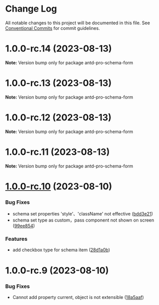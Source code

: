 # Change Log

All notable changes to this project will be documented in this file.
See [Conventional Commits](https://conventionalcommits.org) for commit guidelines.

# 1.0.0-rc.14 (2023-08-13)

**Note:** Version bump only for package antd-pro-schema-form





# 1.0.0-rc.13 (2023-08-13)

**Note:** Version bump only for package antd-pro-schema-form





# 1.0.0-rc.12 (2023-08-13)

**Note:** Version bump only for package antd-pro-schema-form





# 1.0.0-rc.11 (2023-08-13)

**Note:** Version bump only for package antd-pro-schema-form





# [1.0.0-rc.10](https://github.com/drdevelop/antd-pro/compare/antd-pro-schema-form@1.0.0-rc.9...antd-pro-schema-form@1.0.0-rc.10) (2023-08-10)


### Bug Fixes

* schema set properties 'style'、'className' not effective ([bdd3e21](https://github.com/drdevelop/antd-pro/commit/bdd3e21816824002acfbf92ee5c63ba0057eb40d))
* schema set type as custom，pass component not shown on screen ([99ee854](https://github.com/drdevelop/antd-pro/commit/99ee8542cc063d10da70a32f2265b4f503701551))


### Features

* add checkbox type for schema item ([28d1a0b](https://github.com/drdevelop/antd-pro/commit/28d1a0b23d8da8d5de04a5baa92c456ab5b48225))





# 1.0.0-rc.9 (2023-08-10)


### Bug Fixes

* Cannot add property current, object is not extensible ([18a5aaf](https://github.com/drdevelop/antd-pro/commit/18a5aaf4836143ad0430445ccf4102150a5364da))
